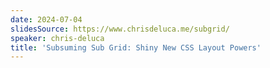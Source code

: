 ```yaml
---
date: 2024-07-04
slidesSource: https://www.chrisdeluca.me/subgrid/
speaker: chris-deluca
title: 'Subsuming Sub Grid: Shiny New CSS Layout Powers'
---
```

